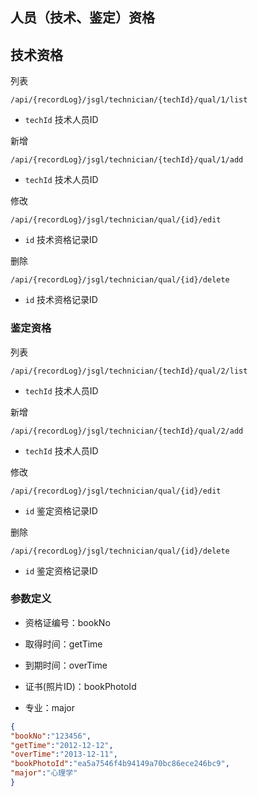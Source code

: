 ## 人员（技术、鉴定）资格

## 技术资格

列表 

```
/api/{recordLog}/jsgl/technician/{techId}/qual/1/list
```

* `techId` 技术人员ID 

新增 

```
/api/{recordLog}/jsgl/technician/{techId}/qual/1/add
```

* `techId` 技术人员ID 

修改 

```
/api/{recordLog}/jsgl/technician/qual/{id}/edit
```

* `id` 技术资格记录ID

删除 

```
/api/{recordLog}/jsgl/technician/qual/{id}/delete
```

* `id` 技术资格记录ID

### 鉴定资格

列表

```
/api/{recordLog}/jsgl/technician/{techId}/qual/2/list
```

* `techId` 技术人员ID

新增 

```
/api/{recordLog}/jsgl/technician/{techId}/qual/2/add
```

* `techId` 技术人员ID

修改 

```
/api/{recordLog}/jsgl/technician/qual/{id}/edit
```

* `id` 鉴定资格记录ID

删除 

```
/api/{recordLog}/jsgl/technician/qual/{id}/delete
```

* `id` 鉴定资格记录ID

### 参数定义

* 资格证编号：bookNo


* 取得时间：getTime


* 到期时间：overTime


* 证书(照片ID)：bookPhotoId


* 专业：major

```json
{
"bookNo":"123456",
"getTime":"2012-12-12",
"overTime":"2013-12-11",
"bookPhotoId":"ea5a7546f4b94149a70bc86ece246bc9",
"major":"心理学"
}
```

